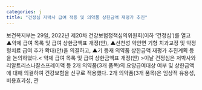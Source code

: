 ```yaml
---
categories: j
title: "건정심 저박사 급여 적용 및 의약품 상한금액 재평가 추진"
---
```

보건복지부는 29일, 2022년 제20차 건강보험정책심의위원회(이하 ‘건정심’)를 열고 ▲약제 급여 목록 및 급여 상한금액표 개정(안), ▲선천성 악안면 기형 치과교정 및 악정형치료 급여 추가 확대(안)을 의결하고, ▲기 등재 의약품 상한금액 재평가 추진계획 등을 논의하였다.< 약제 급여 목록 및 급여 상한금액표 개정(안) >이날 건정심은 저박사와 리알트리스나잘스프레이액 등 2개 의약품(3개 품목)의 요양급여대상 여부 및 상한금액에 대해 의결하여 건강보험을 신규로 적용했다. 2개 의약품(3개 품목)은 임상적 유용성, 비용효과성, 관